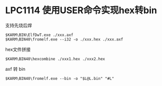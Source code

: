 # LPC1114 使用USER命令实现hex转bin

支持先烧后焊

```text
$KARM\BIN\ElfDwT.exe ./xxx.axf
$KARM\BIN40\fromelf.exe --i32 -o ./xxx.hex ./xxx.axf
```

hex文件拼接

```text
$KARM\BIN40\hexcombine ./xxx1.hex ./xxx2.hex
```

axf 转 bin

```text
$KARM\BIN40\fromelf.exe --bin -o "$L@L.bin" "#L"
```
